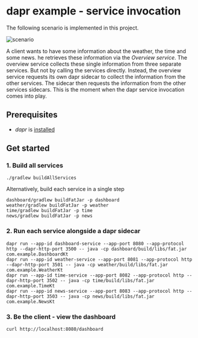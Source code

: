 # dapr example - service invocation

The following scenario is implemented in this project.

![scenario](docs/scenario.png)

A client wants to have some information about the weather, the time and some news.
he retrieves these information via the _Overview service_.
The overview service collects these single information from three separate services.
But not by calling the services directly. Instead, the overview service requests its own
dapr sidecar to collect the information from the other services. 
The sidecar then requests the information from the other services sidecars.
This is the moment when the dapr service invocation comes into play.


## Prerequisites

- _dapr_ is [installed](https://docs.dapr.io/getting-started/install-dapr-cli/)


## Get started

### 1. Build all services
```shell
./gradlew buildAllServices
```

Alternatively, build each service in a single step
```shell
dashboard/gradlew buildFatJar -p dashboard
weather/gradlew buildFatJar -p weather
time/gradlew buildFatJar -p time
news/gradlew buildFatJar -p news
```

### 2. Run each service alongside a dapr sidecar
```shell
dapr run --app-id dashboard-service --app-port 8080 --app-protocol http --dapr-http-port 3500 -- java -cp dashboard/build/libs/fat.jar com.example.DashboardKt
dapr run --app-id weather-service --app-port 8081 --app-protocol http --dapr-http-port 3501 -- java -cp weather/build/libs/fat.jar com.example.WeatherKt
dapr run --app-id time-service --app-port 8082 --app-protocol http --dapr-http-port 3502 -- java -cp time/build/libs/fat.jar com.example.TimeKt
dapr run --app-id news-service --app-port 8083 --app-protocol http --dapr-http-port 3503 -- java -cp news/build/libs/fat.jar com.example.NewsKt
```

### 3. Be the client - view the dashboard
```shell
curl http://localhost:8080/dashboard
```
